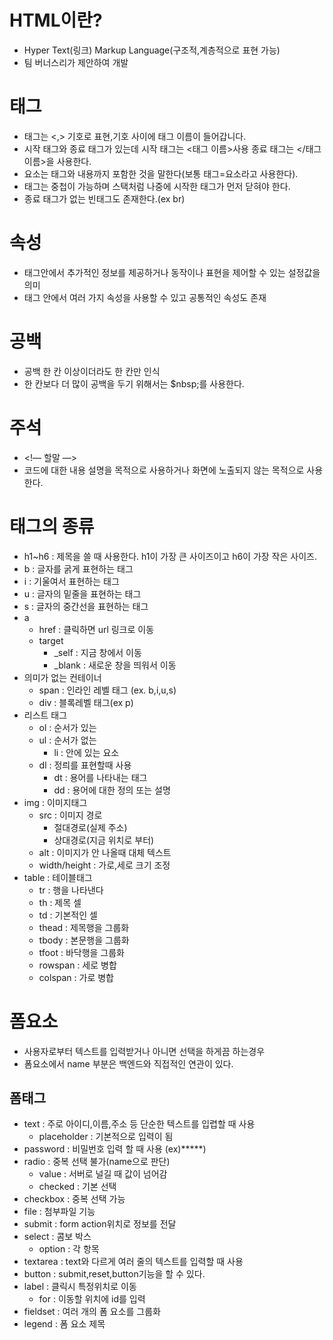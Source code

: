 # HTML이란?

- Hyper Text(링크) Markup Language(구조적,계층적으로 표현 가능)
- 팀 버너스리가 제안하여 개발

# 태그

- 태그는 <,> 기호로 표현,기호 사이에 태그 이름이 들어갑니다.
- 시작 태그와 종료 태그가 있는데 시작 태그는 <태그 이름>사용 종료 태그는 </태그 이름>을 사용한다.
- 요소는 태그와 내용까지 포함한 것을 말한다(보통 태그=요소라고 사용한다).
- 태그는 중첩이 가능하며 스택처럼 나중에 시작한 태그가 먼저 닫혀야 한다.
- 종료 태그가 없는 빈태그도 존재한다.(ex br)

# 속성

- 태그안에서 추가적인 정보를 제공하거나 동작이나 표현을 제어할 수 있는 설정값을 의미
- 태그 안에서 여러 가지 속성을 사용할 수 있고 공통적인 속성도 존재

# 공백

- 공백 한 칸 이상이더라도 한 칸만 인식
- 한 칸보다 더 많이 공백을 두기 위해서는 $nbsp;를 사용한다.

# 주석

- <!— 할말 —>
- 코드에 대한 내용 설명을 목적으로 사용하거나 화면에 노출되지 않는 목적으로 사용한다.

# 태그의 종류

- h1~h6 : 제목을 쓸 때 사용한다. h1이 가장 큰 사이즈이고 h6이 가장 작은 사이즈.
- b : 글자를 굵게 표현하는 태그
- i : 기울여서 표현하는 태그
- u : 글자의 밑줄을 표현하는 태그
- s : 글자의 중간선을 표현하는 태그
- a
    - href <url> : 클릭하면 url 링크로 이동
    - target
        - _self : 지금 창에서 이동
        - _blank : 새로운 창을 띄워서 이동
- 의미가 없는 컨테이너
    - span : 인라인 레벨 태그 (ex. b,i,u,s)
    - div : 블록레벨 태그(ex p)
- 리스트 태그
    - ol : 순서가 있는
    - ul : 순서가 없는
        - li : 안에 있는 요소
    - dl : 정릐를 표현할때 사용
        - dt : 용어를 나타내는 태그
        - dd : 용어에 대한 정의 또는 설명
- img : 이미지태그
    - src : 이미지 경로
        - 절대경로(실제 주소)
        - 상대경로(지금 위치로 부터)
    - alt : 이미지가 안 나올때 대체 텍스트
    - width/height : 가로,세로 크기 조정
- table : 테이블태그
    - tr : 행을 나타낸다
    - th : 제목 셀
    - td : 기본적인 셀
    - thead : 제목행을 그룹화
    - tbody : 본문행을 그룹화
    - tfoot : 바닥행을 그룹화
    - rowspan : 세로 병합
    - colspan : 가로 병합

# 폼요소

- 사용자로부터 텍스트를 입력받거나 아니면 선택을 하게끔 하는경우
- 폼요소에서 name 부분은 백엔드와 직접적인 연관이 있다.

## 폼태그

- text : 주로 아이디,이름,주소 등 단순한 텍스트를 입렵할 때 사용
    - placeholder : 기본적으로 입력이 됨
- password : 비밀번호 입력 할 때 사용 (ex)*****)
- radio : 중복 선택 불가(name으로 판단)
    - value : 서버로 널길 때 값이 넘어감
    - checked : 기본 선택
- checkbox : 중복 선택 가능
- file : 첨부파일 기능
- submit : form action위치로 정보를 전달
- select : 콤보 박스
    - option : 각 항목
- textarea : text와 다르게 여러 줄의 텍스트를 입력할 때 사용
- button : submit,reset,button기능을 할 수 있다.
- label : 클릭시 특정위치로 이동
    - for : 이동할 위치에 id를 입력
- fieldset : 여러 개의 폼 요소를 그룹화
- legend : 폼 요소 제목
